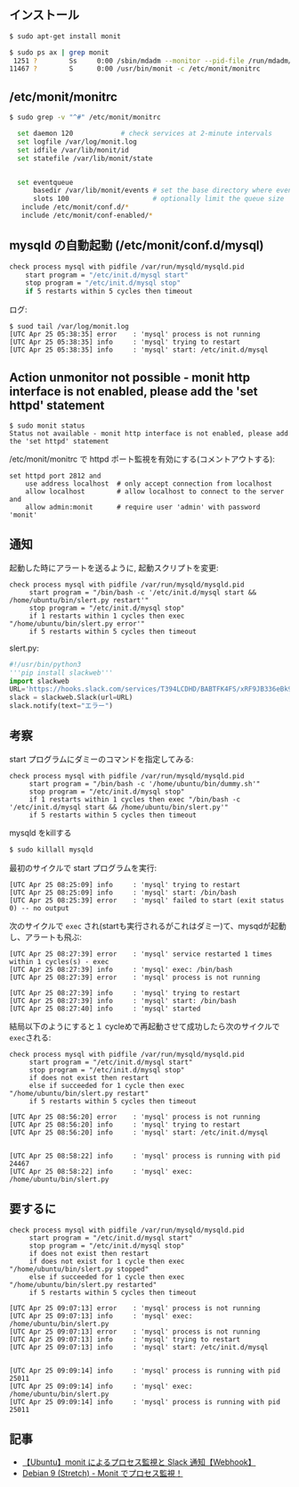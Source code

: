 ## インストール

~~~bash
$ sudo apt-get install monit
~~~

~~~bash
$ sudo ps ax | grep monit
 1251 ?        Ss     0:00 /sbin/mdadm --monitor --pid-file /run/mdadm/monitor.pid --daemonise --scan --syslog
11467 ?        S      0:00 /usr/bin/monit -c /etc/monit/monitrc
~~~

## /etc/monit/monitrc

~~~bash
$ sudo grep -v "^#" /etc/monit/monitrc

  set daemon 120            # check services at 2-minute intervals
  set logfile /var/log/monit.log
  set idfile /var/lib/monit/id
  set statefile /var/lib/monit/state


  set eventqueue
      basedir /var/lib/monit/events # set the base directory where events will be stored
      slots 100                     # optionally limit the queue size
   include /etc/monit/conf.d/*
   include /etc/monit/conf-enabled/*
~~~


## mysqld の自動起動 (/etc/monit/conf.d/mysql)

~~~bash
check process mysql with pidfile /var/run/mysqld/mysqld.pid
    start program = "/etc/init.d/mysql start"
    stop program = "/etc/init.d/mysql stop"
    if 5 restarts within 5 cycles then timeout
~~~

ログ:

~~~
$ suod tail /var/log/monit.log
[UTC Apr 25 05:38:35] error    : 'mysql' process is not running
[UTC Apr 25 05:38:35] info     : 'mysql' trying to restart
[UTC Apr 25 05:38:35] info     : 'mysql' start: /etc/init.d/mysql
~~~


## Action unmonitor not possible - monit http interface is not enabled, please add the 'set httpd' statement

~~~
$ sudo monit status
Status not available - monit http interface is not enabled, please add the 'set httpd' statement
~~~

/etc/monit/monitrc で httpd ポート監視を有効にする(コメントアウトする):

~~~
set httpd port 2812 and
    use address localhost  # only accept connection from localhost
    allow localhost        # allow localhost to connect to the server and
    allow admin:monit      # require user 'admin' with password 'monit'
~~~    


## 通知

起動した時にアラートを送るように, 起動スクリプトを変更:

~~~
check process mysql with pidfile /var/run/mysqld/mysqld.pid
     start program = "/bin/bash -c '/etc/init.d/mysql start && /home/ubuntu/bin/slert.py restart'"
     stop program = "/etc/init.d/mysql stop"
     if 1 restarts within 1 cycles then exec "/home/ubuntu/bin/slert.py error'"
     if 5 restarts within 5 cycles then timeout
~~~     

slert.py:

~~~py
#!/usr/bin/python3
'''pip install slackweb'''
import slackweb
URL='https://hooks.slack.com/services/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'
slack = slackweb.Slack(url=URL)
slack.notify(text="エラー")
~~~


## 考察

start プログラムにダミーのコマンドを指定してみる:

~~~
check process mysql with pidfile /var/run/mysqld/mysqld.pid
     start program = "/bin/bash -c '/home/ubuntu/bin/dummy.sh'"
     stop program = "/etc/init.d/mysql stop"
     if 1 restarts within 1 cycles then exec "/bin/bash -c '/etc/init.d/mysql start && /home/ubuntu/bin/slert.py'"  
     if 5 restarts within 5 cycles then timeout
~~~

mysqld をkillする

~~~bash
$ sudo killall mysqld
~~~

最初のサイクルで start プログラムを実行:

~~~
[UTC Apr 25 08:25:09] info     : 'mysql' trying to restart
[UTC Apr 25 08:25:09] info     : 'mysql' start: /bin/bash
[UTC Apr 25 08:25:39] error    : 'mysql' failed to start (exit status 0) -- no output
~~~

次のサイクルで `exec` され(startも実行されるがこれはダミー)て、mysqdが起動し、アラートも飛ぶ:

~~~
[UTC Apr 25 08:27:39] error    : 'mysql' service restarted 1 times within 1 cycles(s) - exec
[UTC Apr 25 08:27:39] info     : 'mysql' exec: /bin/bash
[UTC Apr 25 08:27:39] error    : 'mysql' process is not running

[UTC Apr 25 08:27:39] info     : 'mysql' trying to restart
[UTC Apr 25 08:27:39] info     : 'mysql' start: /bin/bash
[UTC Apr 25 08:27:40] info     : 'mysql' started
~~~

結局以下のようにすると１ cycleめで再起動させて成功したら次のサイクルで`exec`される:

~~~
check process mysql with pidfile /var/run/mysqld/mysqld.pid
     start program = "/etc/init.d/mysql start"
     stop program = "/etc/init.d/mysql stop"
     if does not exist then restart
     else if succeeded for 1 cycle then exec "/home/ubuntu/bin/slert.py restart"
     if 5 restarts within 5 cycles then timeout
~~~     

~~~
[UTC Apr 25 08:56:20] error    : 'mysql' process is not running
[UTC Apr 25 08:56:20] info     : 'mysql' trying to restart
[UTC Apr 25 08:56:20] info     : 'mysql' start: /etc/init.d/mysql


[UTC Apr 25 08:58:22] info     : 'mysql' process is running with pid 24467
[UTC Apr 25 08:58:22] info     : 'mysql' exec: /home/ubuntu/bin/slert.py
~~~

## 要するに

~~~
check process mysql with pidfile /var/run/mysqld/mysqld.pid
     start program = "/etc/init.d/mysql start"
     stop program = "/etc/init.d/mysql stop"
     if does not exist then restart
     if does not exist for 1 cycle then exec "/home/ubuntu/bin/slert.py stopped"
     else if succeeded for 1 cycle then exec "/home/ubuntu/bin/slert.py restarted"
     if 5 restarts within 5 cycles then timeout
~~~     

~~~
[UTC Apr 25 09:07:13] error    : 'mysql' process is not running
[UTC Apr 25 09:07:13] info     : 'mysql' exec: /home/ubuntu/bin/slert.py
[UTC Apr 25 09:07:13] error    : 'mysql' process is not running
[UTC Apr 25 09:07:13] info     : 'mysql' trying to restart
[UTC Apr 25 09:07:13] info     : 'mysql' start: /etc/init.d/mysql


[UTC Apr 25 09:09:14] info     : 'mysql' process is running with pid 25011
[UTC Apr 25 09:09:14] info     : 'mysql' exec: /home/ubuntu/bin/slert.py
[UTC Apr 25 09:09:14] info     : 'mysql' process is running with pid 25011
~~~

## 記事

- [
【Ubuntu】monit によるプロセス監視と Slack 通知【Webhook】](https://fisproject.jp/2017/07/slack-notification-from-monit/)
- [Debian 9 (Stretch) - Monit でプロセス監視！](https://www.mk-mode.com/octopress/2017/10/06/debian-9-monit-monitoring/)
